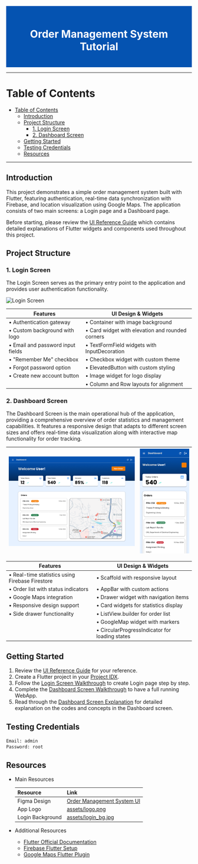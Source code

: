 <div style="background-color: #0553B1; color: white; text-align: center; padding: 20px;">
    <h1>Order Management System Tutorial</h1>
</div>

---

# Table of Contents

- [Table of Contents](#table-of-contents)
  - [Introduction](#introduction)
  - [Project Structure](#project-structure)
    - [1. Login Screen](#1-login-screen)
    - [2. Dashboard Screen](#2-dashboard-screen)
  - [Getting Started](#getting-started)
  - [Testing Credentials](#testing-credentials)
  - [Resources](#resources)

---

## Introduction

This project demonstrates a simple order management system built with Flutter, featuring authentication, real-time data synchronization with Firebase, and location visualization using Google Maps. The application consists of two main screens: a Login page and a Dashboard page.

Before starting, please review the [UI Reference Guide](ui_reference.md) which contains detailed explanations of Flutter widgets and components used throughout this project.

## Project Structure

### 1. Login Screen

The Login Screen serves as the primary entry point to the application and provides user authentication functionality.

![Login Screen](../assets/readme/Login.png)

| Features | UI Design & Widgets |
|----------|-------------------|
| • Authentication gateway | • Container with image background |
| • Custom background with logo | • Card widget with elevation and rounded corners |
| • Email and password input fields | • TextFormField widgets with InputDecoration |
| • "Remember Me" checkbox | • Checkbox widget with custom theme |
| • Forgot password option | • ElevatedButton with custom styling |
| • Create new account button | • Image widget for logo display |
| | • Column and Row layouts for alignment |

### 2. Dashboard Screen

The Dashboard Screen is the main operational hub of the application, providing a comprehensive overview of order statistics and management capabilities. It features a responsive design that adapts to different screen sizes and offers real-time data visualization along with interactive map functionality for order tracking.

| ![Dashboard Screen](assets/readme/Dashboard%20Desktop.png) | ![Dashboard Phone](assets/readme/Dashboard%20Phone.png)|
|--------------------------------|---------|

| Features | UI Design & Widgets |
|----------|-------------------|
| • Real-time statistics using Firebase Firestore | • Scaffold with responsive layout |
| • Order list with status indicators | • AppBar with custom actions |
| • Google Maps integration | • Drawer widget with navigation items |
| • Responsive design support | • Card widgets for statistics display |
| • Side drawer functionality | • ListView.builder for order list |
| | • GoogleMap widget with markers |
| | • CircularProgressIndicator for loading states |



## Getting Started

1. Review the [UI Reference Guide](ui_reference.md) for your reference.
2. Create a Flutter project in your [Project IDX](https://idx.dev/).
3. Follow the [Login Screen Walkthrough](tutorials/login_walkthrough.md) to create Login page step by step.
4. Complete the [Dashboard Screen Walkthrough](tutorials/dashboard_walkthrough.md) to have a full running WebApp.
5. Read through the [Dashboard Screen Explanation](tutorials/dashboard_explanations.md) for detailed explanation on the codes and concepts in the Dashboard screen.

## Testing Credentials
```
Email: admin
Password: root
```

## Resources

- Main Resources

    | Resource | Link |
    |----------|------|
    | Figma Design | [Order Management System UI](https://www.figma.com/design/yU1AdQLXjaeCcB0txnIlXW/Flutter-UI-Design-Workshop?node-id=179-136&t=5HALit4xttZgAwjr-1) |
    | App Logo | [assets/logo.png](assets/logo.png) |
    | Login Background | [assets/login_bg.jpg](assets/login_bg.jpg) |


- Additional Resources

  - [Flutter Official Documentation](https://flutter.dev/docs)
  - [Firebase Flutter Setup](https://firebase.google.com/docs/flutter/setup)
  - [Google Maps Flutter Plugin](https://pub.dev/packages/google_maps_flutter)
